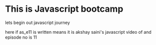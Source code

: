 # This is Javascript bootcamp
<p>lets begin out javascript journey<p>

here if as_e11 is written means it is akshay saini's javascript video of and episode no is 11